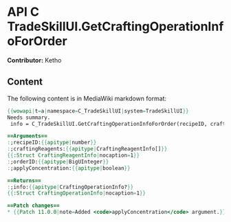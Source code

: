 # API C TradeSkillUI.GetCraftingOperationInfoForOrder

**Contributor:** Ketho

## Content

The following content is in MediaWiki markdown format:

```mediawiki
{{wowapi|t=a|namespace=C_TradeSkillUI|system=TradeSkillUI}}
Needs summary.
 info = C_TradeSkillUI.GetCraftingOperationInfoForOrder(recipeID, craftingReagents, orderID, applyConcentration)

==Arguments==
:;recipeID:{{apitype|number}}
:;craftingReagents:{{apitype|CraftingReagentInfo[]}}
{{:Struct CraftingReagentInfo|nocaption=1}}
:;orderID:{{apitype|BigUInteger}}
:;applyConcentration:{{apitype|boolean}}

==Returns==
:;info:{{apitype|CraftingOperationInfo?}}
{{:Struct CraftingOperationInfo|nocaption=1}}

==Patch changes==
* {{Patch 11.0.0|note=Added <code>applyConcentration</code> argument.}}
```
